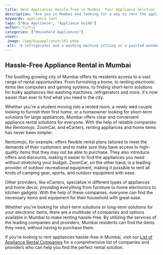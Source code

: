 ```yaml
---
title: Rent Appliances Hassle-free in Mumbai  Your Appliance Solution
description: "Are you in Mumbai and looking for a way to rent the appliances you need without all the hassle Learn how to get your hands on the perfect appliances without breaking the bank"
keywords: appliance rent
tags: ["Buy Appliance", "Appliance Guide"]
author: Curtis
categories: ["Household Appliances"]
cover: 
 image: /img/buyappliance/101.webp
 alt: 'A refrigerator and a washing machine sitting on a painted wooden floor with a white background both tagged with the text Appliance on Rent in Mumbai'
---
```

## Hassle-Free Appliance Rental in Mumbai 
The bustling growing city of Mumbai offers its residents access to a vast range of rental opportunities. From furnishing a home, to renting electronic items like computers and gaming systems, to finding short-term solutions for bulky appliances like washing machines, refrigerators and more, it's now easier than ever to find what you need in the city. 

Whether you're a student moving into a rented room, a newly wed couple looking to furnish their first home, or a homeowner looking for short-term solutions for large appliances, Mumbai offers clear and convenient appliance rental solutions for everyone. With the help of reliable companies like Rentomojo, ZoomCar, and eCarters, renting appliances and home items has never been simpler.

Rentomojo, for example, offers flexible rental plans tailored to meet the demands of their customers and to make sure they have access to high-quality items that they may not be able to purchase. They also introduce offers and discounts, making it easier to find the appliances you need without stretching your budget. ZoomCar, on the other hand, is a leading provider of outdoor recreational equipment, making it possible to rent all kinds of camping gear, sports, and outdoor equipment with ease.

Other providers, like eCarters, specialize in different types of appliances and home decor, providing everything from furniture to home electronics to kitchen gadgets. With the help of these companies, everyone can find the necessary items and equipment for their household with great ease.

Whether you're looking for short-term solutions or long-term solutions for your electronic items, there are a multitude of companies and options available in Mumbai to make renting hassle-free. By utilizing the services of the leading companies and providers, Mumbai residents can find the items they need, without having to purchase them.

If you're looking to rent appliances hassle-free in Mumbai, visit our [List of Appliance Rental Companies](./pages/appliance-rental) for a comprehensive list of companies and providers who can help you find the perfect rental solution.
